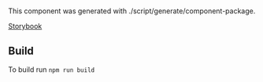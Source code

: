 # <Email />

This component was generated with ./script/generate/component-package.

[Storybook]()

## Build

To build run `npm run build`
